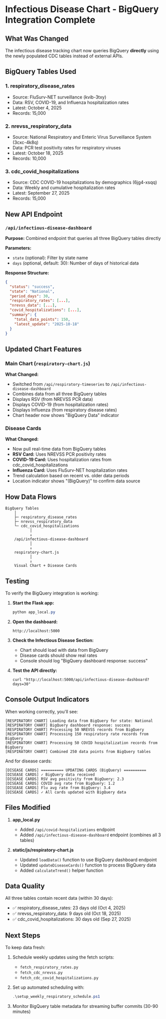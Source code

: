 # Infectious Disease Chart - BigQuery Integration Complete

## What Was Changed

The infectious disease tracking chart now queries BigQuery **directly** using the newly populated CDC tables instead of external APIs.

## BigQuery Tables Used

### 1. **respiratory_disease_rates**
- Source: FluSurv-NET surveillance (kvib-3txy)
- Data: RSV, COVID-19, and Influenza hospitalization rates
- Latest: October 4, 2025
- Records: 15,000

### 2. **nrevss_respiratory_data**
- Source: National Respiratory and Enteric Virus Surveillance System (3cxc-4k8q)
- Data: PCR test positivity rates for respiratory viruses
- Latest: October 18, 2025
- Records: 10,000

### 3. **cdc_covid_hospitalizations**
- Source: CDC COVID-19 hospitalizations by demographics (6jg4-xsqq)
- Data: Weekly and cumulative hospitalization rates
- Latest: September 27, 2025
- Records: 15,000

## New API Endpoint

### `/api/infectious-disease-dashboard`

**Purpose:** Combined endpoint that queries all three BigQuery tables directly

**Parameters:**
- `state` (optional): Filter by state name
- `days` (optional, default: 30): Number of days of historical data

**Response Structure:**
```json
{
  "status": "success",
  "state": "National",
  "period_days": 30,
  "respiratory_rates": [...],
  "nrevss_data": [...],
  "covid_hospitalizations": [...],
  "summary": {
    "total_data_points": 150,
    "latest_update": "2025-10-18"
  }
}
```

## Updated Chart Features

### Main Chart (`respiratory-chart.js`)
**What Changed:**
- Switched from `/api/respiratory-timeseries` to `/api/infectious-disease-dashboard`
- Combines data from all three BigQuery tables
- Displays RSV (from NREVSS PCR data)
- Displays COVID-19 (from hospitalization rates)
- Displays Influenza (from respiratory disease rates)
- Chart header now shows "BigQuery Data" indicator

### Disease Cards
**What Changed:**
- Now pull real-time data from BigQuery tables
- **RSV Card:** Uses NREVSS PCR positivity rates
- **COVID-19 Card:** Uses hospitalization rates from cdc_covid_hospitalizations
- **Influenza Card:** Uses FluSurv-NET hospitalization rates
- Trend calculation based on recent vs. older data periods
- Location indicator shows "(BigQuery)" to confirm data source

## How Data Flows

```
BigQuery Tables
    │
    ├─ respiratory_disease_rates
    ├─ nrevss_respiratory_data  
    └─ cdc_covid_hospitalizations
           │
           ↓
    /api/infectious-disease-dashboard
           │
           ↓
    respiratory-chart.js
           │
           ↓
    Visual Chart + Disease Cards
```

## Testing

To verify the BigQuery integration is working:

1. **Start the Flask app:**
   ```powershell
   python app_local.py
   ```

2. **Open the dashboard:**
   ```
   http://localhost:5000
   ```

3. **Check the Infectious Disease Section:**
   - Chart should load with data from BigQuery
   - Disease cards should show real rates
   - Console should log "BigQuery dashboard response: success"

4. **Test the API directly:**
   ```
   curl "http://localhost:5000/api/infectious-disease-dashboard?days=30"
   ```

## Console Output Indicators

When working correctly, you'll see:
```
[RESPIRATORY CHART] Loading data from BigQuery for state: National
[RESPIRATORY CHART] BigQuery dashboard response: success
[RESPIRATORY CHART] Processing 50 NREVSS records from BigQuery
[RESPIRATORY CHART] Processing 150 respiratory rate records from BigQuery
[RESPIRATORY CHART] Processing 50 COVID hospitalization records from BigQuery
[RESPIRATORY CHART] Combined 250 data points from BigQuery tables
```

And for disease cards:
```
[DISEASE CARDS] ========== UPDATING CARDS (BigQuery) ==========
[DISEASE CARDS] ✓ BigQuery data received
[DISEASE CARDS] RSV avg positivity from BigQuery: 2.3
[DISEASE CARDS] COVID avg rate from BigQuery: 1.2
[DISEASE CARDS] Flu avg rate from BigQuery: 3.4
[DISEASE CARDS] ✓ All cards updated with BigQuery data
```

## Files Modified

1. **app_local.py**
   - Added `/api/covid-hospitalizations` endpoint
   - Added `/api/infectious-disease-dashboard` endpoint (combines all 3 tables)

2. **static/js/respiratory-chart.js**
   - Updated `loadData()` function to use BigQuery dashboard endpoint
   - Updated `updateDiseaseCards()` function to process BigQuery data
   - Added `calculateTrend()` helper function

## Data Quality

All three tables contain recent data (within 30 days):
- ✅ respiratory_disease_rates: 23 days old (Oct 4, 2025)
- ✅ nrevss_respiratory_data: 9 days old (Oct 18, 2025)  
- ✅ cdc_covid_hospitalizations: 30 days old (Sep 27, 2025)

## Next Steps

To keep data fresh:
1. Schedule weekly updates using the fetch scripts:
   - `fetch_respiratory_rates.py`
   - `fetch_cdc_nrevss.py`
   - `fetch_cdc_covid_hospitalizations.py`

2. Set up automated scheduling with:
   ```powershell
   .\setup_weekly_respiratory_schedule.ps1
   ```

3. Monitor BigQuery table metadata for streaming buffer commits (30-90 minutes)
